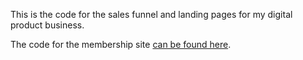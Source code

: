 This is the code for the sales funnel and landing pages for my digital product business.

The code for the membership site [can be found here](https://github.com/frozberry/swift-courses).
